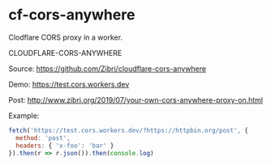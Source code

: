 # cf-cors-anywhere
Clodflare CORS proxy in a worker.

CLOUDFLARE-CORS-ANYWHERE

Source:
https://github.com/Zibri/cloudflare-cors-anywhere

Demo:
https://test.cors.workers.dev

Post:
http://www.zibri.org/2019/07/your-own-cors-anywhere-proxy-on.html

Example:
```javascript
fetch('https://test.cors.workers.dev/?https://httpbin.org/post', {
  method: 'post',
  headers: { 'x-foo': 'bar' }
}).then(r => r.json()).then(console.log)
```
